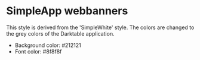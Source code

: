 # SimpleApp webbanners #
This style is derived from the 'SimpleWhite' style. The colors are changed to the grey colors of the Darktable application.
- Background color: #212121
- Font color: #8f8f8f